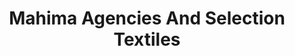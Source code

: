 ---
title: "Mahima Agencies And Selection Textiles"
url: /kumily/mahima-agencies-and-selection-textiles/
shop: Allgemein
---